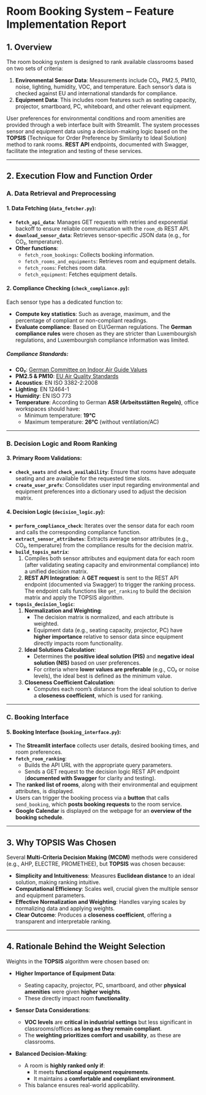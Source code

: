 # Room Booking System – Feature Implementation Report

## 1. Overview

The room booking system is designed to rank available classrooms based on two sets of criteria:

1. **Environmental Sensor Data**: Measurements include CO₂, PM2.5, PM10, noise, lighting, humidity, VOC, and temperature. Each sensor’s data is checked against EU and international standards for compliance.
2. **Equipment Data**: This includes room features such as seating capacity, projector, smartboard, PC, whiteboard, and other relevant equipment.

User preferences for environmental conditions and room amenities are provided through a web interface built with Streamlit. The system processes sensor and equipment data using a decision-making logic based on the **TOPSIS** (Technique for Order Preference by Similarity to Ideal Solution) method to rank rooms. **REST API** endpoints, documented with Swagger, facilitate the integration and testing of these services.

---

## 2. Execution Flow and Function Order

### A. Data Retrieval and Preprocessing

#### 1. Data Fetching (`data_fetcher.py`):
- **`fetch_api_data`**: Manages GET requests with retries and exponential backoff to ensure reliable communication with the `room_db` REST API.
- **`download_sensor_data`**: Retrieves sensor-specific JSON data (e.g., for CO₂, temperature).
- **Other functions**:
  - `fetch_room_bookings`: Collects booking information.
  - `fetch_rooms_and_equipments`: Retrieves room and equipment details.
  - `fetch_rooms`: Fetches room data.
  - `fetch_equipment`: Fetches equipment details.

#### 2. Compliance Checking (`check_compliance.py`):
Each sensor type has a dedicated function to:

- **Compute key statistics**: Such as average, maximum, and the percentage of compliant or non-compliant readings.
- **Evaluate compliance**: Based on EU/German regulations. The **German compliance rules** were chosen as they are stricter than Luxembourgish regulations, and Luxembourgish compliance information was limited.

##### Compliance Standards:
- **CO₂**: [German Committee on Indoor Air Guide Values](https://www.umweltbundesamt.de/en/topics/health/commissions-working-groups/german-committee-on-indoor-air-guide-values#german-committee-on-indoor-air-guide-values-air)
- **PM2.5 & PM10**: [EU Air Quality Standards](https://environment.ec.europa.eu/topics/air/air-quality/eu-air-quality-standards_en)
- **Acoustics**: EN ISO 3382-2:2008
- **Lighting**: EN 12464-1
- **Humidity**: EN ISO 773
- **Temperature**: According to German **ASR (Arbeitsstätten Regeln)**, office workspaces should have:
  - Minimum temperature: **19°C**
  - Maximum temperature: **26°C** (without ventilation/AC)

---

### B. Decision Logic and Room Ranking

#### 3. Primary Room Validations:
- **`check_seats`** and **`check_availability`**: Ensure that rooms have adequate seating and are available for the requested time slots.
- **`create_user_prefs`**: Consolidates user input regarding environmental and equipment preferences into a dictionary used to adjust the decision matrix.

#### 4. Decision Logic (`decision_logic.py`):
- **`perform_compliance_check`**: Iterates over the sensor data for each room and calls the corresponding compliance function.
- **`extract_sensor_attributes`**: Extracts average sensor attributes (e.g., CO₂, temperature) from the compliance results for the decision matrix.
- **`build_topsis_matrix`**:
  1. Compiles both sensor attributes and equipment data for each room (after validating seating capacity and environmental compliance) into a unified decision matrix.
  2. **REST API Integration**: A **GET request** is sent to the REST API endpoint (documented via Swagger) to trigger the ranking process. The endpoint calls functions like `get_ranking` to build the decision matrix and apply the TOPSIS algorithm.
- **`topsis_decision_logic`**:
  1. **Normalization and Weighting**:
     - The decision matrix is normalized, and each attribute is weighted.
     - Equipment data (e.g., seating capacity, projector, PC) have **higher importance** relative to sensor data since equipment directly impacts room functionality.
  2. **Ideal Solutions Calculation**:
     - Determines the **positive ideal solution (PIS)** and **negative ideal solution (NIS)** based on user preferences.
     - For criteria where **lower values are preferable** (e.g., CO₂ or noise levels), the ideal best is defined as the minimum value.
  3. **Closeness Coefficient Calculation**:
     - Computes each room’s distance from the ideal solution to derive a **closeness coefficient**, which is used for ranking.

---

### C. Booking Interface

#### 5. Booking Interface (`booking_interface.py`):
- The **Streamlit interface** collects user details, desired booking times, and room preferences.
- **`fetch_room_ranking`**:
  - Builds the API URL with the appropriate query parameters.
  - Sends a GET request to the decision logic REST API endpoint (**documented with Swagger** for clarity and testing).
- The **ranked list of rooms**, along with their environmental and equipment attributes, is displayed.
- Users can trigger the booking process via a **button** that calls `send_booking`, which **posts booking requests** to the room service.
- **Google Calendar** is displayed on the webpage for an **overview of the booking schedule**.

---

## 3. Why TOPSIS Was Chosen

Several **Multi-Criteria Decision Making (MCDM)** methods were considered (e.g., AHP, ELECTRE, PROMETHEE), but **TOPSIS** was chosen because:

- **Simplicity and Intuitiveness**: Measures **Euclidean distance** to an ideal solution, making ranking intuitive.
- **Computational Efficiency**: Scales well, crucial given the multiple sensor and equipment parameters.
- **Effective Normalization and Weighting**: Handles varying scales by normalizing data and applying weights.
- **Clear Outcome**: Produces a **closeness coefficient**, offering a transparent and interpretable ranking.

---

## 4. Rationale Behind the Weight Selection

Weights in the **TOPSIS** algorithm were chosen based on:

- **Higher Importance of Equipment Data**:
  - Seating capacity, projector, PC, smartboard, and other **physical amenities** were given **higher weights**.
  - These directly impact room **functionality**.
  
- **Sensor Data Considerations**:
  - **VOC levels** are **critical in industrial settings** but less significant in classrooms/offices **as long as they remain compliant**.
  - The **weighting prioritizes comfort and usability**, as these are classrooms.

- **Balanced Decision-Making**:
  - A room is **highly ranked only if**:
    - It meets **functional equipment requirements**.
    - It maintains a **comfortable and compliant environment**.
  - This balance ensures real-world applicability.